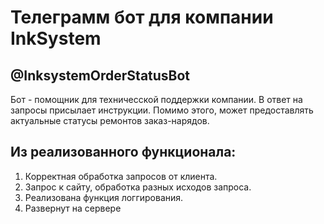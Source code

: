 # Телеграмм бот для компании InkSystem
## @InksystemOrderStatusBot


Бот - помощник для техничесской поддержки компании.
В ответ на запросы присылает инструкции.
Помимо этого, может предоставлять актуальные статусы ремонтов
заказ-нарядов.

## Из реализованного функционала:
1. Корректная обработка запросов от клиента.
2. Запрос к сайту, обработка разных исходов запроса.
3. Реализована функция логгирования.
4. Развернут на сервере
